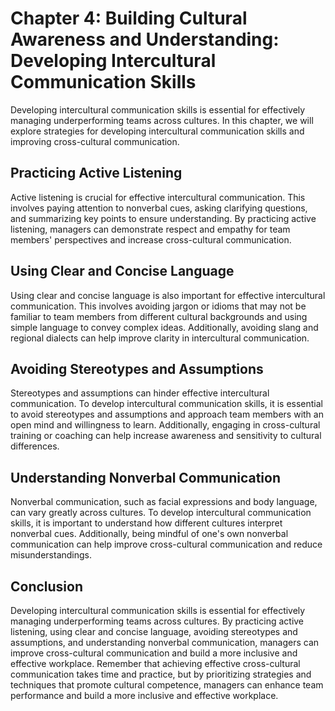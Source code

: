 Chapter 4: Building Cultural Awareness and Understanding: Developing Intercultural Communication Skills
=======================================================================================================

Developing intercultural communication skills is essential for effectively managing underperforming teams across cultures. In this chapter, we will explore strategies for developing intercultural communication skills and improving cross-cultural communication.

Practicing Active Listening
---------------------------

Active listening is crucial for effective intercultural communication. This involves paying attention to nonverbal cues, asking clarifying questions, and summarizing key points to ensure understanding. By practicing active listening, managers can demonstrate respect and empathy for team members' perspectives and increase cross-cultural communication.

Using Clear and Concise Language
--------------------------------

Using clear and concise language is also important for effective intercultural communication. This involves avoiding jargon or idioms that may not be familiar to team members from different cultural backgrounds and using simple language to convey complex ideas. Additionally, avoiding slang and regional dialects can help improve clarity in intercultural communication.

Avoiding Stereotypes and Assumptions
------------------------------------

Stereotypes and assumptions can hinder effective intercultural communication. To develop intercultural communication skills, it is essential to avoid stereotypes and assumptions and approach team members with an open mind and willingness to learn. Additionally, engaging in cross-cultural training or coaching can help increase awareness and sensitivity to cultural differences.

Understanding Nonverbal Communication
-------------------------------------

Nonverbal communication, such as facial expressions and body language, can vary greatly across cultures. To develop intercultural communication skills, it is important to understand how different cultures interpret nonverbal cues. Additionally, being mindful of one's own nonverbal communication can help improve cross-cultural communication and reduce misunderstandings.

Conclusion
----------

Developing intercultural communication skills is essential for effectively managing underperforming teams across cultures. By practicing active listening, using clear and concise language, avoiding stereotypes and assumptions, and understanding nonverbal communication, managers can improve cross-cultural communication and build a more inclusive and effective workplace. Remember that achieving effective cross-cultural communication takes time and practice, but by prioritizing strategies and techniques that promote cultural competence, managers can enhance team performance and build a more inclusive and effective workplace.


